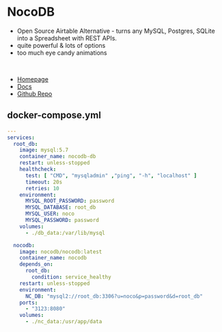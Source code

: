 # NocoDB

- Open Source Airtable Alternative - turns any MySQL, Postgres, SQLite into a Spreadsheet with REST APIs.
- quite powerful & lots of options
- too much eye candy animations

<br>

- [Homepage](https://nocodb.com)
- [Docs](https://docs.nocodb.com)
- [Github Repo](https://docs.nocodb.com)


## docker-compose.yml
```yml
---
services:
  root_db:
    image: mysql:5.7
    container_name: nocodb-db
    restart: unless-stopped
    healthcheck:
      test: [ "CMD", "mysqladmin" ,"ping", "-h", "localhost" ]
      timeout: 20s
      retries: 10
    environment:
      MYSQL_ROOT_PASSWORD: password
      MYSQL_DATABASE: root_db
      MYSQL_USER: noco
      MYSQL_PASSWORD: password
    volumes:
      - ./db_data:/var/lib/mysql

  nocodb:
    image: nocodb/nocodb:latest
    container_name: nocodb
    depends_on:
      root_db:
        condition: service_healthy
    restart: unless-stopped
    environment:
      NC_DB: "mysql2://root_db:3306?u=noco&p=password&d=root_db"
    ports:
      - "3123:8080"
    volumes:
      - ./nc_data:/usr/app/data
```
